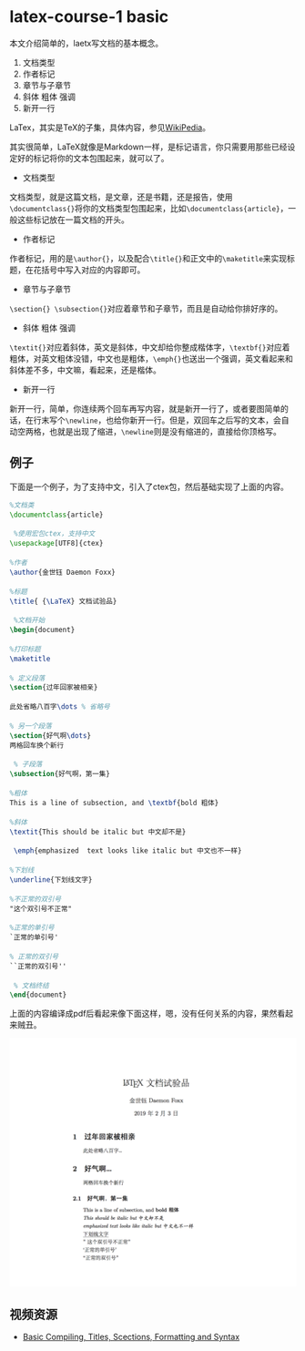 # latex-course-1 basic

本文介绍简单的，laetx写文档的基本概念。

1. 文档类型
2. 作者标记
3. 章节与子章节
4. 斜体 粗体 强调
5. 新开一行

LaTex，其实是TeX的子集，具体内容，参见[WikiPedia](https://en.wikipedia.org/wiki/LaTeX)。

其实很简单，LaTeX就像是Markdown一样，是标记语言，你只需要用那些已经设定好的标记将你的文本包围起来，就可以了。

* 文档类型

文档类型，就是这篇文档，是文章，还是书籍，还是报告，使用`\documentclass{}`将你的文档类型包围起来，比如`\documentclass{article}`，一般这些标记放在一篇文档的开头。

* 作者标记

作者标记，用的是`\author{}`，以及配合`\title{}`和正文中的`\maketitle`来实现标题，在花括号中写入对应的内容即可。

* 章节与子章节

`\section{} \subsection{}`对应着章节和子章节，而且是自动给你排好序的。

* 斜体 粗体 强调

`\textit{}`对应着斜体，英文是斜体，中文却给你整成楷体字，`\textbf{}`对应着粗体，对英文粗体没错，中文也是粗体，`\emph{}`也送出一个强调，英文看起来和斜体差不多，中文嘛，看起来，还是楷体。

* 新开一行

新开一行，简单，你连续两个回车再写内容，就是新开一行了，或者要图简单的话，在行末写个`\newline`，也给你新开一行。但是，双回车之后写的文本，会自动空两格，也就是出现了缩进，`\newline`则是没有缩进的，直接给你顶格写。

## 例子

下面是一个例子，为了支持中文，引入了ctex包，然后基础实现了上面的内容。
```latex
%文档类
\documentclass{article} 

 %使用宏包ctex，支持中文
\usepackage[UTF8]{ctex}

%作者
\author{金世钰 Daemon Foxx} 

%标题
\title{ {\LaTeX} 文档试验品} 

 %文档开始
\begin{document}

%打印标题
\maketitle 

% 定义段落
\section{过年回家被相亲} 

此处省略八百字\dots % 省略号

% 另一个段落
\section{好气啊\dots} 
两格回车换个新行

 % 子段落
\subsection{好气啊，第一集}

%粗体
This is a line of subsection, and \textbf{bold 粗体} 

%斜体
\textit{This should be italic but 中文却不是} 

 \emph{emphasized  text looks like italic but 中文也不一样} 

%下划线
\underline{下划线文字} 

%不正常的双引号
"这个双引号不正常"

%正常的单引号
`正常的单引号'

% 正常的双引号
``正常的双引号'' 

 % 文档终结
\end{document}
```

上面的内容编译成pdf后看起来像下面这样，嗯，没有任何关系的内容，果然看起来贼丑。

![好丑啊](https://raw.githubusercontent.com/jsycdut/photos/master/latex/latex-1.png)

## 视频资源

* [Basic Compiling, Titles, Scections, Formatting and Syntax](https://www.youtube.com/watch?v=mfRmmZ_84Mw&list=PL-p5XmQHB_JSQvW8_mhBdcwEyxdVX0c1T&index=2)
